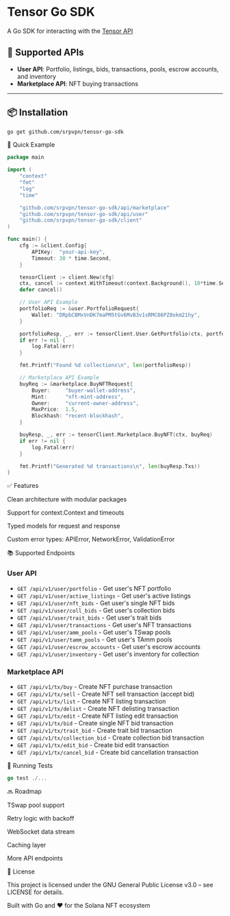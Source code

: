 # Tensor Go SDK

A Go SDK for interacting with the [Tensor API](https://docs.tensor.trade/)
## 🎯 Supported APIs

- **User API**: Portfolio, listings, bids, transactions, pools, escrow accounts, and inventory
- **Marketplace API**: NFT buying transactions

---

## 📦 Installation

```bash
go get github.com/srpvpn/tensor-go-sdk
```
🚀 Quick Example

```go
package main

import (
    "context"
    "fmt"
    "log"
    "time"

    "github.com/srpvpn/tensor-go-sdk/api/marketplace"
    "github.com/srpvpn/tensor-go-sdk/api/user"
    "github.com/srpvpn/tensor-go-sdk/client"
)

func main() {
    cfg := &client.Config{
        APIKey:  "your-api-key",
        Timeout: 30 * time.Second,
    }

    tensorClient := client.New(cfg)
    ctx, cancel := context.WithTimeout(context.Background(), 10*time.Second)
    defer cancel()

    // User API Example
    portfolioReq := &user.PortfolioRequest{
        Wallet: "DRpbCBMxVnDK7maPM5tGv6MvB3v1sRMC86PZ8okm21hy",
    }

    portfolioResp, _, err := tensorClient.User.GetPortfolio(ctx, portfolioReq)
    if err != nil {
        log.Fatal(err)
    }

    fmt.Printf("Found %d collections\n", len(portfolioResp))

    // Marketplace API Example
    buyReq := &marketplace.BuyNFTRequest{
        Buyer:     "buyer-wallet-address",
        Mint:      "nft-mint-address", 
        Owner:     "current-owner-address",
        MaxPrice:  1.5,
        Blockhash: "recent-blockhash",
    }

    buyResp, _, err := tensorClient.Marketplace.BuyNFT(ctx, buyReq)
    if err != nil {
        log.Fatal(err)
    }

    fmt.Printf("Generated %d transactions\n", len(buyResp.Txs))
}
```

✅ Features

Clean architecture with modular packages

Support for context.Context and timeouts

Typed models for request and response

Custom error types: APIError, NetworkError, ValidationError

📚 Supported Endpoints

### User API
- `GET /api/v1/user/portfolio` - Get user's NFT portfolio
- `GET /api/v1/user/active_listings` - Get user's active listings
- `GET /api/v1/user/nft_bids` - Get user's single NFT bids
- `GET /api/v1/user/coll_bids` - Get user's collection bids
- `GET /api/v1/user/trait_bids` - Get user's trait bids
- `GET /api/v1/user/transactions` - Get user's NFT transactions
- `GET /api/v1/user/amm_pools` - Get user's TSwap pools
- `GET /api/v1/user/tamm_pools` - Get user's TAmm pools
- `GET /api/v1/user/escrow_accounts` - Get user's escrow accounts
- `GET /api/v1/user/inventory` - Get user's inventory for collection

### Marketplace API
- `GET /api/v1/tx/buy` - Create NFT purchase transaction
- `GET /api/v1/tx/sell` - Create NFT sell transaction (accept bid)
- `GET /api/v1/tx/list` - Create NFT listing transaction
- `GET /api/v1/tx/delist` - Create NFT delisting transaction
- `GET /api/v1/tx/edit` - Create NFT listing edit transaction
- `GET /api/v1/tx/bid` - Create single NFT bid transaction
- `GET /api/v1/tx/trait_bid` - Create trait bid transaction
- `GET /api/v1/tx/collection_bid` - Create collection bid transaction
- `GET /api/v1/tx/edit_bid` - Create bid edit transaction
- `GET /api/v1/tx/cancel_bid` - Create bid cancellation transaction

🧪 Running Tests
```go
go test ./...
```
🔜 Roadmap

TSwap pool support

Retry logic with backoff

WebSocket data stream

Caching layer

More API endpoints

📝 License

This project is licensed under the GNU General Public License v3.0 – see LICENSE for details.

Built with Go and ❤️ for the Solana NFT ecosystem